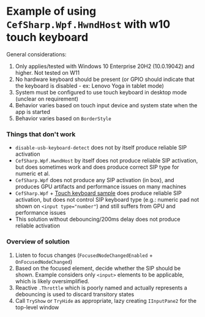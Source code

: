 # Example of using `CefSharp.Wpf.HwndHost` with w10 touch keyboard
General considerations:
1. Only applies/tested with Windows 10 Enterprise 20H2 (10.0.19042) and higher.  Not tested on W11
2. No hardware keyboard should be present (or GPIO should indicate that the keyboard is disabled - ex: Lenovo Yoga in tablet mode)
3. System must be configured to use touch keyboard in desktop mode (unclear on requirement)
4. Behavior varies based on touch input device and system state when the app is started
5. Behavior varies based on `BorderStyle`

### Things that don't work
- `disable-usb-keyboard-detect` does not by itself produce reliable SIP activation
- `CefSharp.Wpf.HwndHost` by itself does not produce reliable SIP activation, but does sometimes work and does produce correct SIP type for numeric et al.
- `CefSharp.Wpf` does not produce any SIP activation (in box), and produces GPU artifacts and performance issues on many machines
- `CefSharp.Wpf` + [Touch keyboard sample](https://github.com/cefsharp/CefSharp/tree/master/CefSharp.Wpf.Example/Controls/TouchKeyboard) does produce reliable SIP activation, but does not control SIP keyboard type (e.g.: numeric pad not shown on `<input type="number"`) and still suffers from GPU and performance issues
- This solution without debouncing/200ms delay does not produce reliable activation

### Overview of solution
1. Listen to focus changes (`FocusedNodeChangedEnabled` + `OnFocusedNodeChanged`)
2. Based on the focused element, decide whether the SIP should be shown.  Example considers only `<input>` elements to be applicable, which is likely oversimplified.
3. Reactive `.Throttle` which is poorly named and actually represents a debouncing is used to discard transitory states
4. Call `TryShow` or `TryHide` as appropriate, lazy creating `IInputPane2` for the top-level window